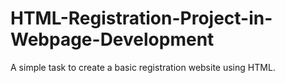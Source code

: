 # HTML-Registration-Project-in-Webpage-Development
A simple task to create a basic registration website using HTML.
